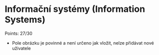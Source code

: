 # Informační systémy (Information Systems)

Points: 27/30
 - Pole obrázku je povinné a není určeno jak vložit, nelze přidávat nové uživatele
